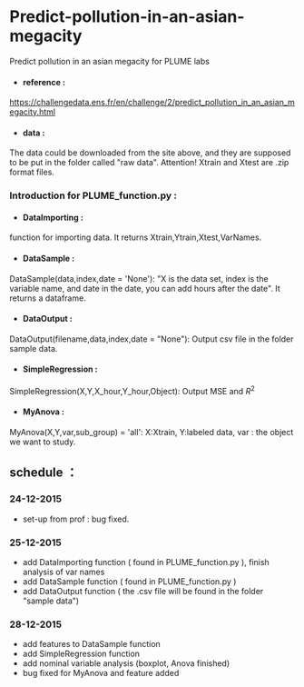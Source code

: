 # Predict-pollution-in-an-asian-megacity
Predict pollution in an asian megacity for PLUME labs

* #### reference :
https://challengedata.ens.fr/en/challenge/2/predict_pollution_in_an_asian_megacity.html

* #### data :
The data could be downloaded from the site above, and they are supposed to be put in the folder called "raw data". Attention! Xtrain and Xtest are .zip format files.

### Introduction for PLUME_function.py :
* #### DataImporting : 
function for importing data.
It returns Xtrain,Ytrain,Xtest,VarNames.
* #### DataSample :
DataSample(data,index,date = 'None'):
    "X is the data set, index is the variable name, and date in the date, you can add hours after the date". It returns a dataframe.
* #### DataOutput :
DataOutput(filename,data,index,date = "None"): Output csv file in the folder sample data.
* #### SimpleRegression : 
SimpleRegression(X,Y,X_hour,Y_hour,Object): Output MSE and $R^2$
* #### MyAnova :
MyAnova(X,Y,var,sub_group) = 'all': X:Xtrain, Y:labeled data, var : the object we want to study.
    
## schedule ：

### 24-12-2015
* set-up from prof : bug fixed.

### 25-12-2015
* add DataImporting function ( found in PLUME_function.py ), finish analysis of var names
* add DataSample function ( found in PLUME_function.py )
* add DataOutput function ( the .csv file will be found in the folder "sample data")

### 28-12-2015
* add features to DataSample function
* add SimpleRegression function
* add nominal variable analysis (boxplot, Anova finished)
* bug fixed for MyAnova and feature added
